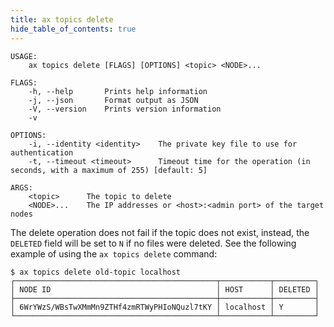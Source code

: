 ```yaml
---
title: ax topics delete
hide_table_of_contents: true
---
```


```text title="Delete a given topic"
USAGE:
    ax topics delete [FLAGS] [OPTIONS] <topic> <NODE>...

FLAGS:
    -h, --help       Prints help information
    -j, --json       Format output as JSON
    -V, --version    Prints version information
    -v

OPTIONS:
    -i, --identity <identity>    The private key file to use for authentication
    -t, --timeout <timeout>      Timeout time for the operation (in seconds, with a maximum of 255) [default: 5]

ARGS:
    <topic>      The topic to delete
    <NODE>...    The IP addresses or <host>:<admin port> of the target nodes
```

The delete operation does not fail if the topic does not exist, instead,
the `DELETED` field will be set to `N` if no files were deleted.
See the following example of using the `ax topics delete` command:

```text title="Example usage"
$ ax topics delete old-topic localhost
┌─────────────────────────────────────────────┬───────────┬─────────┐
│ NODE ID                                     │ HOST      │ DELETED │
├─────────────────────────────────────────────┼───────────┼─────────┤
│ 6WrYWzS/WBsTwXMmMn9ZTHf4zmRTWyPHIoNQuzl7tKY │ localhost │ Y       │
└─────────────────────────────────────────────┴───────────┴─────────┘
```
